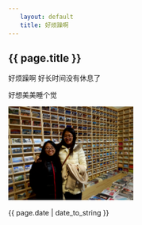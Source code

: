 ```yaml
---
　　layout: default
　　title: 好烦躁啊
---
```


## {{ page.title }}

好烦躁啊
好长时间没有休息了

好想美美睡个觉


<img src="https://raw.githubusercontent.com/625227924/picture/master/1%E6%9C%884%E6%97%A520%E7%82%B9%EF%BC%8C%E4%B8%8E%E6%9D%A8%E6%85%A7%E7%8F%8A%E5%9C%A8%20%E4%BB%80%E5%88%B9%E6%B5%B7%20%E7%83%9F%E6%96%97%E6%96%9C%E8%A1%97.jpg" width = "50%" />


  

{{ page.date | date_to_string }}
